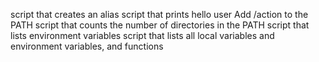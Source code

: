 script that creates an alias
script that prints hello user
Add /action to the PATH
script that counts the number of directories in the PATH
script that lists environment variables
script that lists all local variables and environment variables, and functions

